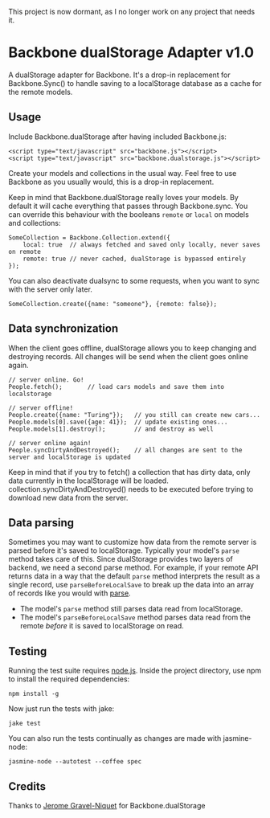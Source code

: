 This project is now dormant, as I no longer work on any project that needs it.

Backbone dualStorage Adapter v1.0
=================================

A dualStorage adapter for Backbone. It's a drop-in replacement for Backbone.Sync() to handle saving to a localStorage database as a cache for the remote models.

Usage
-----

Include Backbone.dualStorage after having included Backbone.js:

    <script type="text/javascript" src="backbone.js"></script>
    <script type="text/javascript" src="backbone.dualstorage.js"></script>

Create your models and collections in the usual way. 
Feel free to use Backbone as you usually would, this is a drop-in replacement.

    
Keep in mind that Backbone.dualStorage really loves your models. By default it will cache everything that passes through Backbone.sync. You can override this behaviour with the booleans ```remote``` or ```local``` on models and collections:
    
    SomeCollection = Backbone.Collection.extend({
        local: true  // always fetched and saved only locally, never saves on remote
        remote: true // never cached, dualStorage is bypassed entirely
    });

You can also deactivate dualsync to some requests, when you want to sync with the server only later.

    SomeCollection.create({name: "someone"}, {remote: false});

Data synchronization
--------------------

When the client goes offline, dualStorage allows you to keep changing and destroying records. All changes will be send when the client goes online again.

    // server online. Go!
    People.fetch();       // load cars models and save them into localstorage
	
	// server offline!
	People.create({name: "Turing"});   // you still can create new cars...
	People.models[0].save({age: 41});  // update existing ones...
	People.models[1].destroy();        // and destroy as well
	
	// server online again!
	People.syncDirtyAndDestroyed();    // all changes are sent to the server and localStorage is updated

Keep in mind that if you try to fetch() a collection that has dirty data, only data currently in the localStorage will be loaded. collection.syncDirtyAndDestroyed() needs to be executed before trying to download new data from the server.

Data parsing
------------

Sometimes you may want to customize how data from the remote server is parsed before it's saved to localStorage.
Typically your model's `parse` method takes care of this.
Since dualStorage provides two layers of backend, we need a second parse method.
For example, if your remote API returns data in a way that the default `parse` method interprets the result as a single record,
use `parseBeforeLocalSave` to break up the data into an array of records like you would with [parse](http://backbonejs.org/#Model-parse).

* The model's `parse` method still parses data read from localStorage.
* The model's `parseBeforeLocalSave` method parses data read from the remote _before_ it is saved to localStorage on read.

Testing
-------

Running the test suite requires [node.js](http://nodejs.org).
Inside the project directory, use npm to install the required dependencies:

    npm install -g

Now just run the tests with jake:

    jake test

You can also run the tests continually as changes are made with jasmine-node:

    jasmine-node --autotest --coffee spec

Credits
-------

Thanks to [Jerome Gravel-Niquet](https://github.com/jeromegn) for Backbone.dualStorage
